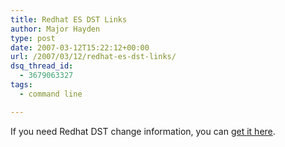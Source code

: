 ```yaml
---
title: Redhat ES DST Links
author: Major Hayden
type: post
date: 2007-03-12T15:22:12+00:00
url: /2007/03/12/redhat-es-dst-links/
dsq_thread_id:
  - 3679063327
tags:
  - command line

---
```

If you need Redhat DST change information, you can [get it here][1].

 [1]: http://kbase.redhat.com/faq/FAQ_80_7909.shtm